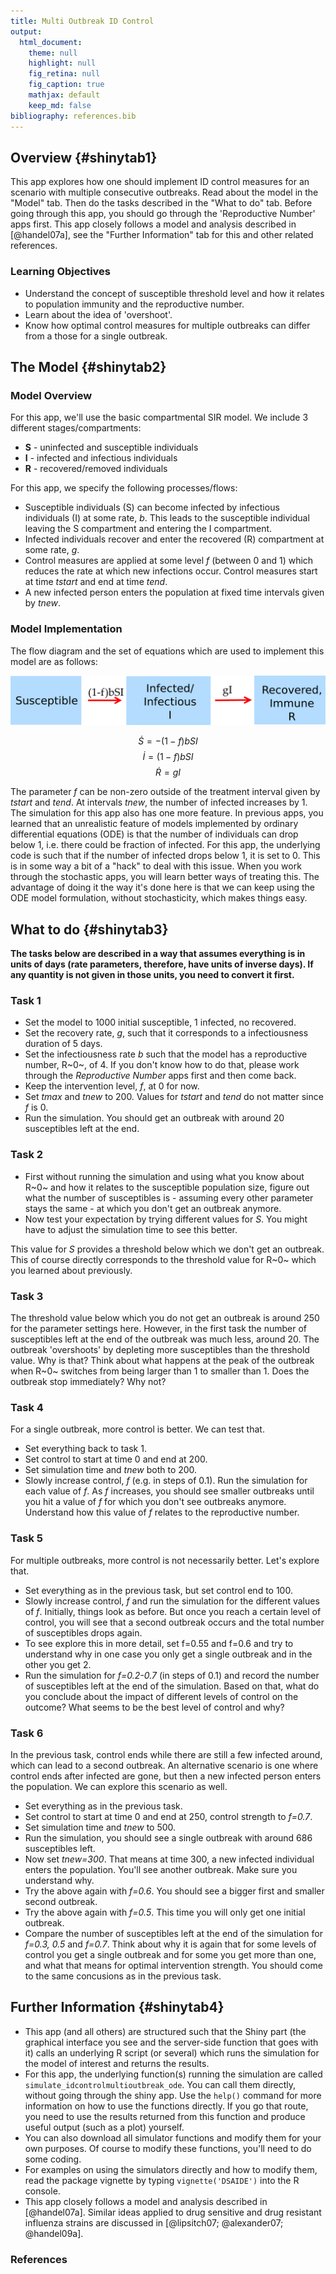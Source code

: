 ```yaml
---
title: Multi Outbreak ID Control 
output:
  html_document:
    theme: null
    highlight: null
    fig_retina: null
    fig_caption: true
    mathjax: default 
    keep_md: false
bibliography: references.bib
---
```







## Overview {#shinytab1}
This app explores how one should implement ID control measures for an scenario with multiple consecutive outbreaks. Read about the model in the "Model" tab. Then do the tasks described in the "What to do" tab. Before going through this app, you should go through the 'Reproductive Number' apps first. This app closely follows a model and analysis described in [@handel07a], see the "Further Information" tab for this and other related references.

### Learning Objectives
* Understand the concept of susceptible threshold level and how it relates to population immunity and the reproductive number.
* Learn about the idea of 'overshoot'.
* Know how optimal control measures for multiple outbreaks can differ from a those for a single outbreak.


## The Model {#shinytab2}

### Model Overview
For this app, we'll use the basic compartmental SIR model. We include 3 different stages/compartments: 

* **S** - uninfected and susceptible individuals 
* **I** - infected and infectious individuals
* **R** - recovered/removed individuals

For this app, we specify the following processes/flows: 

* Susceptible individuals (S) can become infected by infectious individuals (I) at some rate, _b_. This leads to the susceptible individual leaving the S compartment and entering the I compartment.   
* Infected individuals recover and enter the recovered (R) compartment at some rate, _g_.
* Control measures are applied at some level _f_ (between 0 and 1) which reduces the rate at which new infections occur. Control measures start at time _tstart_ and end at time _tend_.
* A new infected person enters the population at fixed time intervals given by _tnew_.

### Model Implementation
The flow diagram and the set of equations which are used to implement this model are as follows:

![Flow diagram for this model. ](../media/multioutbreakmodelfigure.png)



$$\dot S = -(1-f) b SI$$ 
$$\dot I = (1-f)b S I$$
$$\dot R = g I$$

The parameter _f_ can be non-zero outside of the treatment interval given by _tstart_ and _tend_. At intervals _tnew_, the number of infected increases by 1. The simulation for this app also has one more feature. In previous apps, you learned that an unrealistic feature of models implemented by ordinary differential equations (ODE) is that the number of individuals can drop below 1, i.e. there could be fraction of infected. For this app, the underlying code is such that if the number of infected drops below 1, it is set to 0. This is in some way a bit of a "hack" to deal with this issue. When you work through the stochastic apps, you will learn better ways of treating this. The advantage of doing it the way it's done here is that we can keep using the ODE model formulation, without stochasticity, which makes things easy.



## What to do {#shinytab3}


**The tasks below are described in a way that assumes everything is in units of days (rate parameters, therefore, have units of inverse days). If any quantity is not given in those units, you need to convert it first.**


### Task 1 
* Set the model to 1000 initial susceptible, 1 infected, no recovered.
* Set the recovery rate, _g_, such that it corresponds to a infectiousness duration of 5 days.  
* Set the infectiousness rate _b_ such that the model has a reproductive number, R~0~, of 4. If you don't know how to do that, please work through the _Reproductive Number_ apps first and then come back.
* Keep the intervention level, _f_, at 0 for now.
* Set _tmax_ and _tnew_ to 200. Values for _tstart_ and _tend_ do not matter since _f_ is 0.
* Run the simulation. You should get an outbreak with around 20 susceptibles left at the end.


### Task 2 
* First without running the simulation and using what you know about R~0~ and how it relates to the susceptible population size, figure out what the number of susceptibles is - assuming every other parameter stays the same - at which you don't get an outbreak anymore. 
* Now test your expectation by trying different values for _S_. You might have to adjust the simulation time to see this better.

This value for _S_ provides a threshold below which we don't get an outbreak. This of course directly corresponds to the threshold value for R~0~ which you learned about previously. 

### Task 3 
The threshold value below which you do not get an outbreak is around 250 for the parameter settings here. However, in the first task the number of susceptibles left at the end of the outbreak was much less, around 20. The outbreak 'overshoots' by depleting more susceptibles than the threshold value. Why is that? Think about what happens at the peak of the outbreak when R~0~ switches from being larger than 1 to smaller than 1. Does the outbreak stop immediately? Why not? 

### Task 4 
For a single outbreak, more control is better. We can test that.

* Set everything back to task 1. 
* Set control to start at time 0 and end at 200.
* Set simulation time and _tnew_ both to 200.
* Slowly increase control, _f_ (e.g. in steps of 0.1). Run the simulation for each value of _f_. As _f_ increases, you should see smaller outbreaks until you hit a value of _f_ for which you don't see outbreaks anymore. Understand how this value of _f_ relates to the reproductive number.

### Task 5 
For multiple outbreaks, more control is not necessarily better. Let's explore that.

* Set everything as in the previous task, but set control end to 100.
* Slowly increase control, _f_ and run the simulation for the different values of _f_. Initially, things look as before. But once you reach a certain level of control, you will see that a second outbreak occurs and the total number of susceptibles drops again.
* To see explore this in more detail, set f=0.55 and f=0.6 and try to understand why in one case you only get a single outbreak and in the other you get 2.
* Run the simulation for _f=0.2-0.7_ (in steps of 0.1) and record the number of susceptibles left at the end of the simulation. Based on that, what do you conclude about the impact of different levels of control on the outcome? What seems to be the best level of control and why? 


### Task 6 
In the previous task, control ends while there are still a few infected around, which can lead to a second outbreak. An alternative scenario is one where control ends after infected are gone, but then a new infected person enters the population. We can explore this scenario as well.

* Set everything as in the previous task.
* Set control to start at time 0 and end at 250, control strength to _f=0.7_.
* Set simulation time and _tnew_ to 500.
* Run the simulation, you should see a single outbreak with around 686 susceptibles left.
* Now set _tnew=300_. That means at time 300, a new infected individual enters the population. You'll see another outbreak. Make sure you understand why.
* Try the above again with _f=0.6_. You should see a bigger first and smaller second outbreak.
* Try the above again with _f=0.5_. This time you will only get one initial outbreak.
* Compare the number of susceptibles left at the end of the simulation for _f=0.3, 0.5_ and _f=0.7_. Think about why it is again that for some levels of control you get a single outbreak and for some you get more than one, and what that means for optimal intervention strength. You should come to the same concusions as in the previous task.


## Further Information {#shinytab4}
* This app (and all others) are structured such that the Shiny part (the graphical interface you see and the server-side function that goes with it) calls an underlying R script (or several) which runs the simulation for the model of interest and returns the results.
* For this app, the underlying function(s) running the simulation are called `simulate_idcontrolmultioutbreak_ode`. You can call them directly, without going through the shiny app. Use the `help()` command for more information on how to use the functions directly. If you go that route, you need to use the results returned from this function and produce useful output (such as a plot) yourself. 
* You can also download all simulator functions and modify them for your own purposes.  Of course to modify these functions, you'll need to do some coding.
* For examples on using the simulators directly and how to modify them, read the package vignette by typing `vignette('DSAIDE')` into the R console.
* This app closely follows a model and analysis described in [@handel07a]. Similar ideas applied to drug sensitive and drug resistant influenza strains are discussed in [@lipsitch07; @alexander07; @handel09a].

### References



